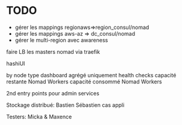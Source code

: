# TODO

* gérer les mappings regionaws=>region_consul/nomad
* gérer les mappings aws-az => dc_consul/nomad
* gérer le multi-region avec awareness

faire LB les masters nomad via traefik

hashiUI


by node type
    dashboard agrégé uniquement health checks
    capacité restante Nomad Workers
    capacité consommé Nomad Workers

2nd entry points pour admin services

Stockage distribué: Bastien
Sébastien cas appli

Testers: Micka & Maxence

